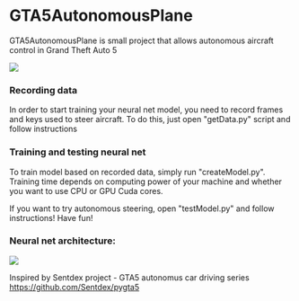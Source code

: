 # GTA5AutonomousPlane

GTA5AutonomousPlane is small project that allows autonomous aircraft control in Grand Theft Auto 5

![](https://i.imgur.com/U3QcEoV.jpg)

### Recording data
In order to start training your neural net model, you need to record frames and keys used to steer aircraft. To do this, just open "getData.py" script and follow instructions

### Training and testing neural net
To train model based on recorded data, simply run "createModel.py". Training time depends on computing power of your machine and whether you want to use CPU or GPU Cuda cores.

If you want to try autonomous steering, open "testModel.py" and follow instructions!
Have fun!


### Neural net architecture:

![](https://i.imgur.com/EwcnpzR.png)



Inspired by Sentdex project - GTA5 autonomus car driving series
https://github.com/Sentdex/pygta5
